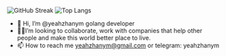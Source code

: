 ![GitHub Streak](https://github-readme-streak-stats.herokuapp.com?user=yeahzhanym&border_radius=4&card_width=300&hide_total_contributions=true)
![Top Langs](https://github-readme-stats.vercel.app/api/top-langs/?username=yeahzhanym&layout=compact)

- 👋 Hi, I’m @yeahzhanym golang developer
- 💞️🌱I’m looking to collaborate, work with companies that help other people and make this world better place to live.
- 📫 How to reach me yeahzhanym@gmail.com or telegram: yeahzhanym


<!---
yeahzhanym/yeahzhanym is a ✨ special ✨ repository because its `README.md` (this file) appears on your GitHub profile.
You can click the Preview link to take a look at your changes.
--->
